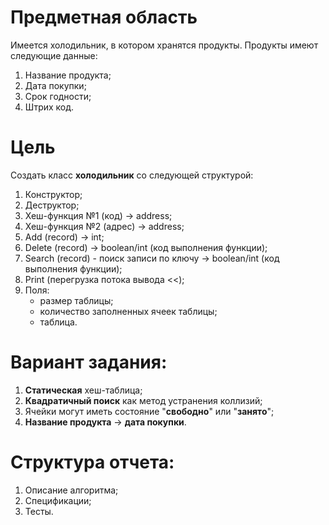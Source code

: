 # Предметная область
Имеется холодильник, в котором хранятся продукты. Продукты имеют следующие данные:
1. Название продукта;
2. Дата покупки;
3. Срок годности;
4. Штрих код.

# Цель
Создать класс __холодильник__ со следующей структурой:
1. Конструктор;
2. Деструктор;
3. Хеш-функция №1 (код) -> address;
4. Хеш-функция №2 (адрес) -> address;
5. Add (record) -> int;
6. Delete (record) -> boolean/int (код выполнения функции);
7. Search (record) - поиск записи по ключу -> boolean/int (код выполнения функции);
8. Print (перегрузка потока вывода <<);
9. Поля:
    - размер таблицы;
    - количество заполненных ячеек таблицы;
    - таблица.

# Вариант задания:
1. __Статическая__ хеш-таблица;
2. __Квадратичный поиск__ как метод устранения коллизий;
3. Ячейки могут иметь состояние "__свободно__" или "__занято__";
4. __Название продукта__ -> __дата покупки__.

# Структура отчета:
1. Описание алгоритма;
2. Спецификации;
3. Тесты.